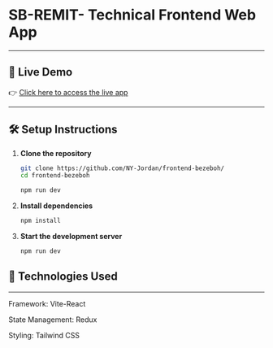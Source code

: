 # SB-REMIT- Technical Frontend Web App

---

## 🚀 Live Demo

👉 [Click here to access the live app](https://ephemeral-concha-b5ae46.netlify.app/team-members)

---

## 🛠️ Setup Instructions

1. **Clone the repository**

   ```bash
   git clone https://github.com/NY-Jordan/frontend-bezeboh/
   cd frontend-bezeboh
   
   npm run dev
   
2. **Install dependencies**

   ```bash
   npm install

3. **Start the development server**

   ```bash
   npm run dev 

## 🔧 Technologies Used
   ---
   Framework: Vite-React
   
   State Management: Redux
   
   Styling: Tailwind CSS
